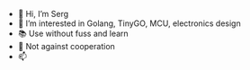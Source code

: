 - 👋 Hi, I’m Serg
- 👀 I’m interested in Golang, TinyGO, MCU, electronics design
- 📚 Use without fuss and learn 
- 💞️ Not against cooperation
- 📫
<!---
SSEETT/SSEETT is a ✨ special ✨ repository because its `README.md` (this file) appears on your GitHub profile.
You can click the Preview link to take a look at your changes.
--->
